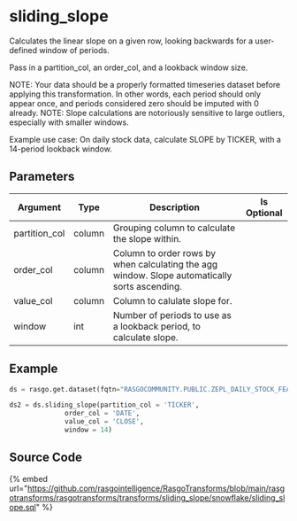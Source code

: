 

# sliding_slope

Calculates the linear slope on a given row, looking backwards for a user-defined window of periods.

Pass in a partition_col, an order_col, and a lookback window size. 

NOTE: Your data should be a properly formatted timeseries dataset before applying this transformation. In other words, each period should only appear once, and periods considered zero should be imputed with 0 already.
NOTE: Slope calculations are notoriously sensitive to large outliers, especially with smaller windows.

Example use case: On daily stock data, calculate SLOPE by TICKER, with a 14-period lookback window. 


## Parameters

|   Argument    |  Type  |                                          Description                                          | Is Optional |
| ------------- | ------ | --------------------------------------------------------------------------------------------- | ----------- |
| partition_col | column | Grouping column to calculate the slope within.                                                |             |
| order_col     | column | Column to order rows by when calculating the agg window. Slope automatically sorts ascending. |             |
| value_col     | column | Column to calulate slope for.                                                                 |             |
| window        | int    | Number of periods to use as a lookback period, to calculate slope.                            |             |


## Example

```python
ds = rasgo.get.dataset(fqtn="RASGOCOMMUNITY.PUBLIC.ZEPL_DAILY_STOCK_FEATURES")

ds2 = ds.sliding_slope(partition_col = 'TICKER', 
              order_col = 'DATE', 
              value_col = 'CLOSE', 
              window = 14)

```

## Source Code

{% embed url="https://github.com/rasgointelligence/RasgoTransforms/blob/main/rasgotransforms/rasgotransforms/transforms/sliding_slope/snowflake/sliding_slope.sql" %}

